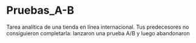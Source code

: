 # Pruebas_A-B
Tarea analítica de una tienda en línea internacional. Tus predecesores no consiguieron completarla: lanzaron una prueba A/B y luego abandonaron
